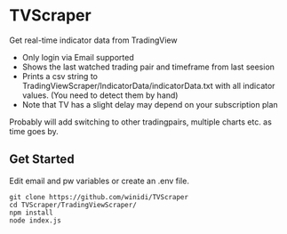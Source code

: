 # TVScraper
Get real-time indicator data from TradingView

- Only login via Email supported
- Shows the last watched trading pair and timeframe from last seesion
- Prints a csv string to TradingViewScraper/IndicatorData/indicatorData.txt with all indicator values. (You need to detect them by hand)
- Note that TV has a slight delay may depend on your subscription plan

Probably will add switching to other tradingpairs, multiple charts etc. as time goes by.

## Get Started

Edit email and pw variables or create an .env file.

```
git clone https://github.com/winidi/TVScraper
cd TVScraper/TradingViewScraper/
npm install
node index.js
```
